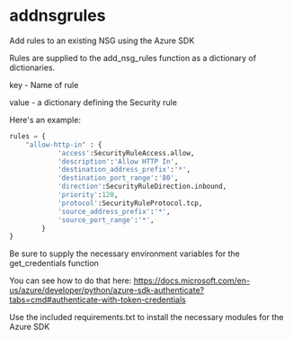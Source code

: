 # addnsgrules
Add rules to an existing NSG using the Azure SDK

Rules are supplied to the add_nsg_rules function as a dictionary of dictionaries.

key - Name of rule

value - a dictionary defining the Security rule

Here's an example:

```Python
rules = {
    "allow-http-in" : {
            'access':SecurityRuleAccess.allow,
            'description':'Allow HTTP In',            
            'destination_address_prefix':'*',
            'destination_port_range':'80',
            'direction':SecurityRuleDirection.inbound,
            'priority':120,
            'protocol':SecurityRuleProtocol.tcp,
            'source_address_prefix':'*',
            'source_port_range':'*',
        }
}
```


Be sure to supply the necessary environment variables for the get_credentials function

You can see how to do that here:
https://docs.microsoft.com/en-us/azure/developer/python/azure-sdk-authenticate?tabs=cmd#authenticate-with-token-credentials

Use the included requirements.txt to install the necessary modules for the Azure SDK
